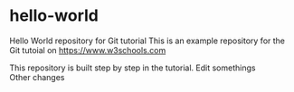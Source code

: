 # hello-world
Hello World repository for Git tutorial
This is an example repository for the Git tutoial on https://www.w3schools.com

This repository is built step by step in the tutorial.
Edit somethings
</br>
Other changes
